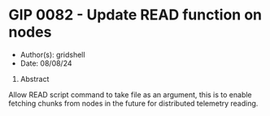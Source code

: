 # GIP 0082 - Update READ function on nodes

- Author(s): gridshell
- Date: 08/08/24

 1. Abstract

Allow READ script command to take file as an argument, this is to enable fetching chunks from nodes in the future for distributed telemetry reading.
